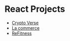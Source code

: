 # React Projects 

- [Crypto Verse](https://cryptoverse-weld.vercel.app/)
- [La commerce](la-commerce-mocha.vercel.app/)
- [ReFitness](https://refitness-newbyy.vercel.app/)
